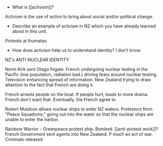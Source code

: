 - What is [[activism]]?

Activism is the use of action to bring about social and/or political change.

- Describe an example of activism in NZ which you have already learned about in this unit.

Protests at Ihumatao

- How does activism help us to understand identity?
I don't know

NZ's ANTI-NUCLEAR IDENTITY

Norm Kirk sent Otago frigate. French undergoing nuclear testing in the Pacific (low population, radiation bad.) driving fears around nuclear testing. Television enhancing spread of information. New Zealand trying to draw attention to the fact that French are doing it. 

French arrests people on the boat. If people hurt, leads to more drama. French don't want that. Eventually, the French agree to 

Robert Muldoon allows nuclear ships to enter NZ waters. Protestors form "Peace Squadrons," going out into the water so that the nuclear ships are unable to enter the harbor.

Rainbow Warrior - Greenpeace protest ship. Bombed. [[anti-protest work]]? French Government sent agents into New Zealand. P much an act of war. Criminals released


